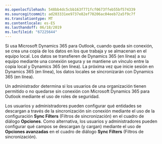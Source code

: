 ```yaml
---
ms.openlocfilehash: 548bb4dc5cbb163f771fcf0673ffeb55bf574339
ms.sourcegitcommit: ad203331ee9737e82ef70206ac04eeb72a5f9c7f
ms.translationtype: MT
ms.contentlocale: es-ES
ms.lasthandoff: 06/18/2019
ms.locfileid: "67225644"
---
```

Si usa Microsoft Dynamics 365 para Outlook, cuando queda sin conexión, se crea una copia de los datos en los que trabaja y se almacenan en el equipo local. Los datos se transfieren de Dynamics 365 (en línea) a su equipo mediante una conexión segura y se mantiene un vínculo entre la copia local y Dynamics 365 (en línea). La próxima vez que inicie sesión en Dynamics 365 (en línea), los datos locales se sincronizarán con Dynamics 365 (en línea).  
  
 Un administrador determina si los usuarios de una organización tienen permitido o no quedarse sin conexión con Microsoft Dynamics 365 para Outlook mediante el uso de roles de seguridad.  
  
 Los usuarios y administradores pueden configurar qué entidades se descargan a través de la sincronización sin conexión mediante el uso de la configuración **Sync Filters** (Filtros de sincronización) en el cuadro de diálogo **Opciones**. Como alternativa, los usuarios y administradores pueden configurar qué campos se descargan (y cargan) mediante el uso de **Opciones avanzadas** en el cuadro de diálogo **Sync Filters** (Filtros de sincronización).